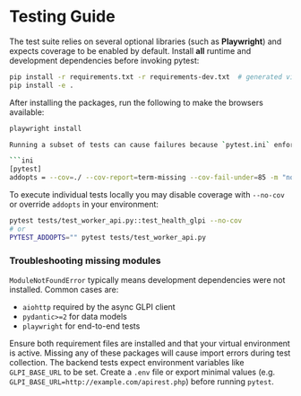 # Testing Guide

The test suite relies on several optional libraries (such as **Playwright**) and expects coverage to be enabled by default. Install **all** runtime and development dependencies before invoking pytest:

```bash
pip install -r requirements.txt -r requirements-dev.txt  # generated via pip-compile
pip install -e .
```

After installing the packages, run the following to make the browsers available:

```bash
playwright install

Running a subset of tests can cause failures because `pytest.ini` enforces 85% coverage:

```ini
[pytest]
addopts = --cov=./ --cov-report=term-missing --cov-fail-under=85 -m "not e2e"
```

To execute individual tests locally you may disable coverage with `--no-cov` or override `addopts` in your environment:

```bash
pytest tests/test_worker_api.py::test_health_glpi --no-cov
# or
PYTEST_ADDOPTS="" pytest tests/test_worker_api.py
```

### Troubleshooting missing modules

`ModuleNotFoundError` typically means development dependencies were not installed. Common cases are:

- `aiohttp` required by the async GLPI client
- `pydantic>=2` for data models
- `playwright` for end-to-end tests

Ensure both requirement files are installed and that your virtual environment is active.
Missing any of these packages will cause import errors during test collection.
The backend tests expect environment variables like `GLPI_BASE_URL` to be set.
Create a `.env` file or export minimal values (e.g. `GLPI_BASE_URL=http://example.com/apirest.php`) before running `pytest`.
